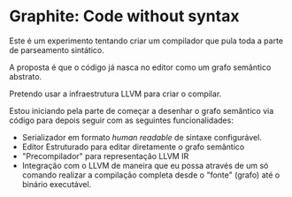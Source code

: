 # Graphite: Code without syntax

Este é um experimento tentando criar um compilador que pula toda a parte de parseamento sintático.

A proposta é que o código já nasca no editor como um grafo semântico abstrato.

Pretendo usar a infraestrutura LLVM para criar o compilar.

Estou iniciando pela parte de começar a desenhar o grafo semântico via código para depois seguir com as seguintes funcionalidades:
- Serializador em formato _human readable_ de sintaxe configurável.
- Editor Estruturado para editar diretamente o grafo semântico
- "Precompilador" para representação LLVM IR
- Integração com o LLVM de maneira que eu possa através de um só comando realizar a compilação completa desde o "fonte" (grafo) até o binário executável.